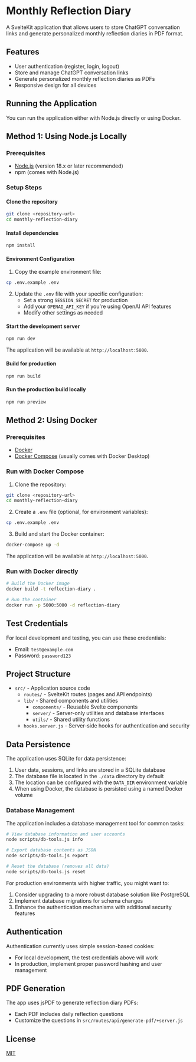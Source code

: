 # Monthly Reflection Diary

A SvelteKit application that allows users to store ChatGPT conversation links and generate personalized monthly reflection diaries in PDF format.

## Features

- User authentication (register, login, logout)
- Store and manage ChatGPT conversation links
- Generate personalized monthly reflection diaries as PDFs
- Responsive design for all devices

## Running the Application

You can run the application either with Node.js directly or using Docker.

## Method 1: Using Node.js Locally

### Prerequisites

- [Node.js](https://nodejs.org/) (version 18.x or later recommended)
- npm (comes with Node.js)

### Setup Steps

#### Clone the repository

```bash
git clone <repository-url>
cd monthly-reflection-diary
```

#### Install dependencies

```bash
npm install
```

#### Environment Configuration

1. Copy the example environment file:

```bash
cp .env.example .env
```

2. Update the `.env` file with your specific configuration:
   - Set a strong `SESSION_SECRET` for production
   - Add your `OPENAI_API_KEY` if you're using OpenAI API features
   - Modify other settings as needed

#### Start the development server

```bash
npm run dev
```

The application will be available at `http://localhost:5000`.

#### Build for production

```bash
npm run build
```

#### Run the production build locally

```bash
npm run preview
```

## Method 2: Using Docker

### Prerequisites

- [Docker](https://www.docker.com/get-started)
- [Docker Compose](https://docs.docker.com/compose/install/) (usually comes with Docker Desktop)

### Run with Docker Compose

1. Clone the repository:

```bash
git clone <repository-url>
cd monthly-reflection-diary
```

2. Create a `.env` file (optional, for environment variables):

```bash
cp .env.example .env
```

3. Build and start the Docker container:

```bash
docker-compose up -d
```

The application will be available at `http://localhost:5000`.

### Run with Docker directly

```bash
# Build the Docker image
docker build -t reflection-diary .

# Run the container
docker run -p 5000:5000 -d reflection-diary
```

## Test Credentials

For local development and testing, you can use these credentials:

- Email: `test@example.com`
- Password: `password123`

## Project Structure

- `src/` - Application source code
  - `routes/` - SvelteKit routes (pages and API endpoints)
  - `lib/` - Shared components and utilities
    - `components/` - Reusable Svelte components
    - `server/` - Server-only utilities and database interfaces
    - `utils/` - Shared utility functions
  - `hooks.server.js` - Server-side hooks for authentication and security

## Data Persistence

The application uses SQLite for data persistence:

1. User data, sessions, and links are stored in a SQLite database
2. The database file is located in the `./data` directory by default
3. The location can be configured with the `DATA_DIR` environment variable
4. When using Docker, the database is persisted using a named Docker volume

### Database Management

The application includes a database management tool for common tasks:

```bash
# View database information and user accounts
node scripts/db-tools.js info

# Export database contents as JSON
node scripts/db-tools.js export

# Reset the database (removes all data)
node scripts/db-tools.js reset
```

For production environments with higher traffic, you might want to:

1. Consider upgrading to a more robust database solution like PostgreSQL
2. Implement database migrations for schema changes
3. Enhance the authentication mechanisms with additional security features

## Authentication

Authentication currently uses simple session-based cookies:

- For local development, the test credentials above will work
- In production, implement proper password hashing and user management

## PDF Generation

The app uses jsPDF to generate reflection diary PDFs:

- Each PDF includes daily reflection questions
- Customize the questions in `src/routes/api/generate-pdf/+server.js`

## License

[MIT](LICENSE)